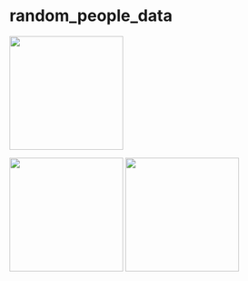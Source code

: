 # random_people_data



<img src="https://user-images.githubusercontent.com/118456066/211882739-d9a4d358-b4e2-4134-b9d9-472f95388f02.mp4" width="200px">

<img src="https://user-images.githubusercontent.com/118456066/211882260-48d0ae3e-bed7-42a8-a197-b7b2546351ee.jpg" width="200px">          <img src="https://user-images.githubusercontent.com/118456066/211882271-4a866975-928b-4f8c-82c6-aa85fecf7012.jpg" width="200px">



